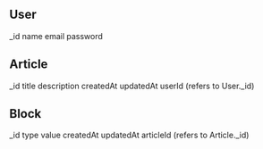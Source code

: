 User
-----
_id
name
email
password

Article
--------
_id
title
description
createdAt
updatedAt
userId (refers to User._id)

Block
-----
_id
type
value
createdAt
updatedAt
articleId (refers to Article._id)
